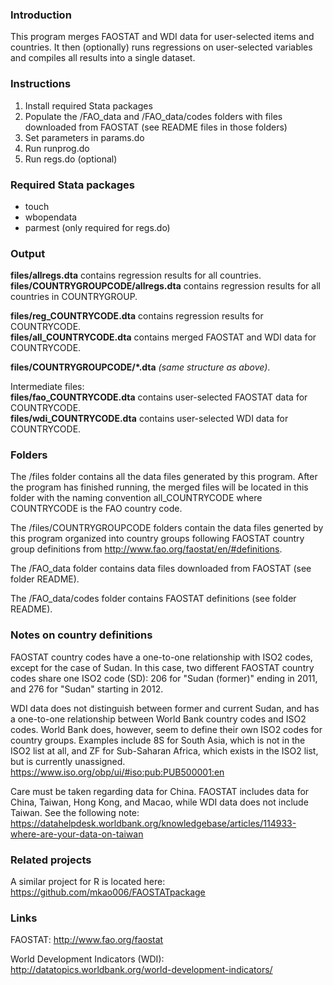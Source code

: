 ### Introduction

This program merges FAOSTAT and WDI data for user-selected items and countries.  It then (optionally) runs regressions on user-selected variables and compiles all results into a single dataset.

### Instructions

1. Install required Stata packages
2. Populate the /FAO_data and /FAO_data/codes folders with files downloaded from FAOSTAT (see README files in those folders)
3. Set parameters in params.do
4. Run runprog.do
5. Run regs.do (optional)

### Required Stata packages

- touch
- wbopendata
- parmest (only required for regs.do)

### Output

**files/allregs.dta** contains regression results for all countries.  
**files/COUNTRYGROUPCODE/allregs.dta** contains regression results for all countries in COUNTRYGROUP.

**files/reg_COUNTRYCODE.dta** contains regression results for COUNTRYCODE.  
**files/all_COUNTRYCODE.dta** contains merged FAOSTAT and WDI data for COUNTRYCODE.

**files/COUNTRYGROUPCODE/\*.dta** *(same structure as above)*.

Intermediate files:  
**files/fao_COUNTRYCODE.dta** contains user-selected FAOSTAT data for COUNTRYCODE.  
**files/wdi_COUNTRYCODE.dta** contains user-selected WDI data for COUNTRYCODE.

### Folders

The /files folder contains all the data files generated by this program.  After the program has finished running, the merged files will be located in this folder with the naming convention all_COUNTRYCODE where COUNTRYCODE is the FAO country code.

The /files/COUNTRYGROUPCODE folders contain the data files generted by this program organized into country groups following FAOSTAT country group definitions from http://www.fao.org/faostat/en/#definitions.

The /FAO_data folder contains data files downloaded from FAOSTAT (see folder README).

The /FAO_data/codes folder contains FAOSTAT definitions (see folder README).

### Notes on country definitions

FAOSTAT country codes have a one-to-one relationship with ISO2 codes, except for the case of Sudan.  In this case, two different FAOSTAT country codes share one ISO2 code (SD): 206 for "Sudan (former)" ending in 2011, and 276 for "Sudan" starting in 2012.

WDI data does not distinguish between former and current Sudan, and has a one-to-one relationship between World Bank country codes and ISO2 codes.  World Bank does, however, seem to define their own ISO2 codes for country groups.  Examples include 8S for South Asia, which is not in the ISO2 list at all, and ZF for Sub-Saharan Africa, which exists in the ISO2 list, but is currently unassigned.
https://www.iso.org/obp/ui/#iso:pub:PUB500001:en

Care must be taken regarding data for China.  FAOSTAT includes data for China, Taiwan, Hong Kong, and Macao, while WDI data does not include Taiwan.  See the following note:
https://datahelpdesk.worldbank.org/knowledgebase/articles/114933-where-are-your-data-on-taiwan

### Related projects

A similar project for R is located here:
https://github.com/mkao006/FAOSTATpackage

### Links

FAOSTAT: http://www.fao.org/faostat

World Development Indicators (WDI): http://datatopics.worldbank.org/world-development-indicators/
